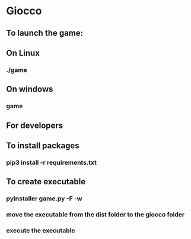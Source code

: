 # Giocco

## To launch the game:
## On Linux
### ./game
## On windows
### game

## For developers
## To install packages
### pip3 install -r requirements.txt
## To create executable
### pyinstaller game.py -F -w
### move the executable from the dist folder to the giocco folder
### execute the executable
